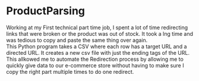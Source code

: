 # ProductParsing
Working at my First technical part time job, I spent a lot of time redirecting links that were broken or the product was out of stock. It took a lng time and was tedious
to copy and paste the same thing over again.
</br>
This Python program takes a CSV where each row has a target URL and a directed URL. It creates a new csv file with just the ending tags of the URL. This allkowed me to automate the Redirection process 
by allowing me to quickly give data to our e-commerce store without having to make sure I copy the right part multiple times to do one redirect.

